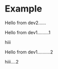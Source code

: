 # Example


Hello from dev2......

Hello from dev1.........1


hiii

Hello from dev1..........2

hiii....2

